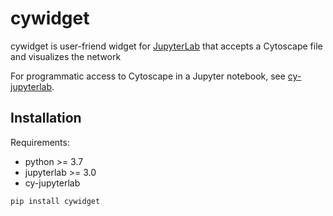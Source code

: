 # cywidget
cywidget is user-friend widget for [JupyterLab](http://jupyter.org/) that accepts a Cytoscape file and visualizes the network

For programmatic access to Cytoscape in a Jupyter notebook, see [cy-jupyterlab](https://github.com/idekerlab/cy-jupyterlab).

## Installation

Requirements:

* python >= 3.7
* jupyterlab >= 3.0
* cy-jupyterlab

```bash
pip install cywidget
```
